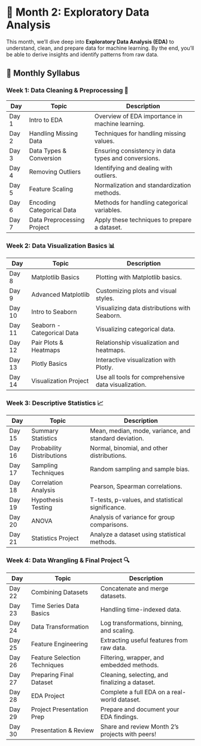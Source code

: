 # 📅 Month 2: Exploratory Data Analysis

This month, we’ll dive deep into **Exploratory Data Analysis (EDA)** to understand, clean, and prepare data for machine learning. By the end, you’ll be able to derive insights and identify patterns from raw data.

## 📖 Monthly Syllabus

### Week 1: Data Cleaning & Preprocessing 🧹
| **Day** | **Topic**                      | **Description**                                      |
| ------- | ------------------------------- | ---------------------------------------------------- |
| Day 1   | Intro to EDA                    | Overview of EDA importance in machine learning.      |
| Day 2   | Handling Missing Data           | Techniques for handling missing values.              |
| Day 3   | Data Types & Conversion         | Ensuring consistency in data types and conversions.  |
| Day 4   | Removing Outliers               | Identifying and dealing with outliers.               |
| Day 5   | Feature Scaling                 | Normalization and standardization methods.           |
| Day 6   | Encoding Categorical Data       | Methods for handling categorical variables.          |
| Day 7   | Data Preprocessing Project      | Apply these techniques to prepare a dataset.         |

### Week 2: Data Visualization Basics 📊
| **Day** | **Topic**                      | **Description**                                      |
| ------- | ------------------------------- | ---------------------------------------------------- |
| Day 8   | Matplotlib Basics               | Plotting with Matplotlib basics.                     |
| Day 9   | Advanced Matplotlib             | Customizing plots and visual styles.                 |
| Day 10  | Intro to Seaborn                | Visualizing data distributions with Seaborn.         |
| Day 11  | Seaborn - Categorical Data      | Visualizing categorical data.                        |
| Day 12  | Pair Plots & Heatmaps           | Relationship visualization and heatmaps.             |
| Day 13  | Plotly Basics                   | Interactive visualization with Plotly.               |
| Day 14  | Visualization Project           | Use all tools for comprehensive data visualization.  |

### Week 3: Descriptive Statistics 📈
| **Day** | **Topic**                      | **Description**                                      |
| ------- | ------------------------------- | ---------------------------------------------------- |
| Day 15  | Summary Statistics              | Mean, median, mode, variance, and standard deviation.|
| Day 16  | Probability Distributions       | Normal, binomial, and other distributions.           |
| Day 17  | Sampling Techniques             | Random sampling and sample bias.                     |
| Day 18  | Correlation Analysis            | Pearson, Spearman correlations.                      |
| Day 19  | Hypothesis Testing              | T-tests, p-values, and statistical significance.     |
| Day 20  | ANOVA                           | Analysis of variance for group comparisons.          |
| Day 21  | Statistics Project              | Analyze a dataset using statistical methods.         |

### Week 4: Data Wrangling & Final Project 🔍
| **Day** | **Topic**                      | **Description**                                      |
| ------- | ------------------------------- | ---------------------------------------------------- |
| Day 22  | Combining Datasets              | Concatenate and merge datasets.                      |
| Day 23  | Time Series Data Basics         | Handling time-indexed data.                          |
| Day 24  | Data Transformation             | Log transformations, binning, and scaling.           |
| Day 25  | Feature Engineering             | Extracting useful features from raw data.            |
| Day 26  | Feature Selection Techniques    | Filtering, wrapper, and embedded methods.            |
| Day 27  | Preparing Final Dataset         | Cleaning, selecting, and finalizing a dataset.       |
| Day 28  | EDA Project                     | Complete a full EDA on a real-world dataset.         |
| Day 29  | Project Presentation Prep       | Prepare and document your EDA findings.              |
| Day 30  | Presentation & Review           | Share and review Month 2’s projects with peers!      |
